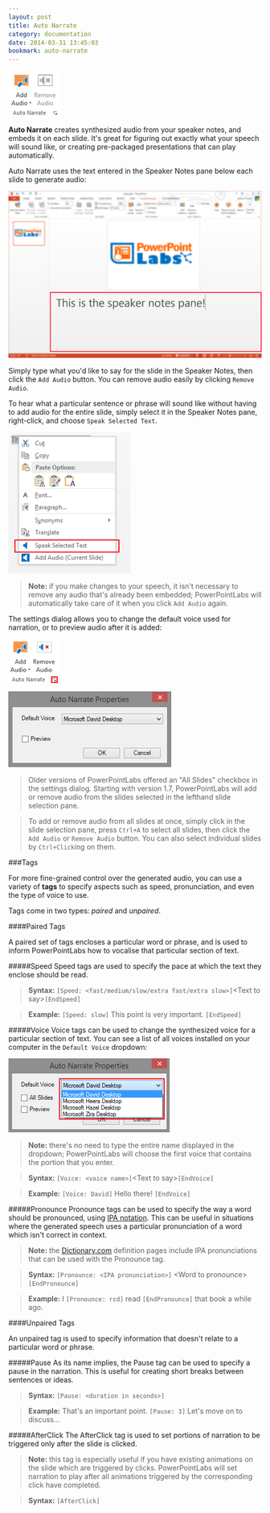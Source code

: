 ```yaml
---
layout: post
title: Auto Narrate
category: documentation
date: 2014-03-31 13:45:03
bookmark: auto-narrate
---
```


<p>
  <img class="box-shadow" src="./img/docs/auto-narrate-1.png">
</p>

**Auto Narrate** creates synthesized audio from your speaker notes, and embeds it on each slide. It's great for figuring out exactly what your speech will sound like, or creating pre-packaged presentations that can play automatically.

Auto Narrate uses the text entered in the Speaker Notes pane below each slide to generate audio:

<p>
  <img class="slide" src="./img/docs/auto-narrate-2.png">
</p>

Simply type what you'd like to say for the slide in the Speaker Notes, then click the `Add Audio` button. You can remove audio easily by clicking `Remove Audio`.

To hear what a particular sentence or phrase will sound like without having to add audio for the entire slide, simply select it in the Speaker Notes pane, right-click, and choose `Speak Selected Text`.

<p>
  <img class="box-shadow" src="./img/docs/auto-narrate-3.png">
</p>

>**Note:** if you make changes to your speech, it isn't necessary to remove any audio that's already been embedded; PowerPointLabs will automatically take care of it when you click `Add Audio` again.

The settings dialog allows you to change the default voice used for narration, or to preview audio after it is added:

<p>
  <img class="box-shadow" src="./img/docs/auto-narrate-5.png">
</p>

![](./img/docs/auto-narrate-6.png)

> Older versions of PowerPointLabs offered an "All Slides" checkbox in the settings dialog. Starting with version 1.7, PowerPointLabs will add or remove audio from the slides selected in the lefthand slide selection pane.

> To add or remove audio from all slides at once, simply click in the slide selection pane, press `Ctrl+A` to select all slides, then click the `Add Audio` or `Remove Audio` button. You can also select individual slides by `Ctrl+Click`ing on them.

###Tags

For more fine-grained control over the generated audio, you can use a variety of **tags**
to specify aspects such as speed, pronunciation, and even the type of voice to use.

Tags come in two types: *paired* and *unpaired*.

####Paired Tags

A paired set of tags encloses a particular word or phrase, and is used to inform PowerPointLabs how to vocalise that particular section of text.

#####Speed
Speed tags are used to specify the pace at which the text they enclose should be read.

> **Syntax:** `[Speed: <fast/medium/slow/extra fast/extra slow>]`&lt;Text to say&gt;`[EndSpeed]`

> **Example:** `[Speed: slow]` This point is very important. `[EndSpeed]`
  
#####Voice
Voice tags can be used to change the synthesized voice for a particular section of text. You can see a list of all voices installed on your computer in the `Default Voice` dropdown:

![](./img/docs/auto-narrate-4.png)

>**Note:** there's no need to type the entire name displayed in the dropdown; PowerPointLabs will choose the first voice that contains the portion that you enter.

<p></p>

>**Syntax:** `[Voice: <voice name>]`&lt;Text to say&gt;`[EndVoice]`

>**Example:** `[Voice: David]` Hello there! `[EndVoice]`
 
 
#####Pronounce
Pronounce tags can be used to specify the way a word should be pronounced, using [IPA notation](http://www.langsci.ucl.ac.uk/ipa/fullchart.html). This can be useful in situations where the generated speech uses a particular pronunciation of a word which isn't correct in context.

> **Note:** the [Dictionary.com](http://www.dictionary.com) definition pages include IPA pronunciations that can be used with the Pronounce tag.

<p>
</p>

> **Syntax:** `[Pronounce: <IPA pronunciation>]` &lt;Word to pronounce&gt; `[EndPronounce]`
  
> **Example:** I `[Pronounce: rɛd]` read `[EndPronounce]` that book a while ago.


####Unpaired Tags

An unpaired tag is used to specify information that doesn't relate to a particular word or phrase.

#####Pause
As its name implies, the Pause tag can be used to specify a pause in the narration. This is useful for creating short breaks between sentences or ideas.

> **Syntax:** `[Pause: <duration in seconds>]`

> **Example:** That's an important point. `[Pause: 3]` Let's move on to discuss...


#####AfterClick
The AfterClick tag is used to set portions of narration to be triggered only after the slide is clicked.

> **Note:** this tag is especially useful if you have existing animations on the slide which are triggered by clicks. PowerPointLabs will set narration to play after all animations triggered by the corresponding click have completed.

<p>
</p>

> **Syntax:** `[AfterClick]`


